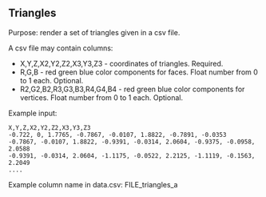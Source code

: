 ## Triangles

Purpose: render a set of triangles given in a csv file.

A csv file may contain columns:
* X,Y,Z,X2,Y2,Z2,X3,Y3,Z3 - coordinates of triangles. Required.
* R,G,B - red green blue color components for faces. Float number from 0 to 1 each. Optional.
* R2,G2,B2,R3,G3,B3,R4,G4,B4 - red green blue color components for vertices. Float number from 0 to 1 each. Optional.

Example input:
```
X,Y,Z,X2,Y2,Z2,X3,Y3,Z3
-0.722, 0, 1.7765, -0.7867, -0.0107, 1.8822, -0.7891, -0.0353
-0.7867, -0.0107, 1.8822, -0.9391, -0.0314, 2.0604, -0.9375, -0.0958, 2.0588
-0.9391, -0.0314, 2.0604, -1.1175, -0.0522, 2.2125, -1.1119, -0.1563, 2.2049
....
```

Example column name in data.csv: FILE_triangles_a

<!--
Example scene: [0-points-fly.cdb](../../examples/tutorial/0-points-fly.cdb/)
-->

